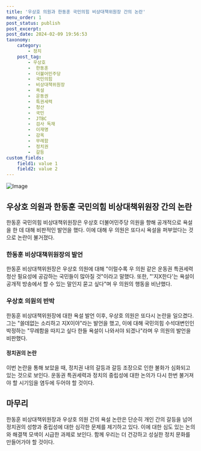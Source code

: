 ```yaml
---
title: '우상호 의원과 한동훈 국민의힘 비상대책위원장 간의 논란'
menu_order: 1
post_status: publish
post_excerpt: 
post_date: 2024-02-09 19:56:53
taxonomy:
    category:
        - 정치
    post_tag:
        - 우상호
        -  한동훈
        -  더불어민주당
        -  국민의힘
        -  비상대책위원장
        -  욕설
        -  운동권
        -  특권세력
        -  청산
        -  국민
        -  JTBC
        -  검사 독재
        -  이재명
        -  감옥
        -  무례함
        -  정치권
        -  갈등
custom_fields:
    field1: value 1
    field2: value 2
---
```


![Image](https://imgnews.pstatic.net/image/449/2024/02/09/0000267651_001_20240209093801573.jpg?type=w647)

## 우상호 의원과 한동훈 국민의힘 비상대책위원장 간의 논란
한동훈 국민의힘 비상대책위원장은 우상호 더불어민주당 의원을 향해 공개적으로 욕설을 한 데 대해 비판적인 발언을 했다. 이에 대해 우 의원은 또다시 욕설을 퍼부었다는 것으로 논란이 불거졌다.
### 한동훈 비상대책위원장의 발언
한동훈 비상대책위원장은 우상호 의원에 대해 "이럴수록 우 의원 같은 운동권 특권세력 청산 필요성에 공감하는 국민들이 많아질 것"이라고 말했다. 또한, "'지X한다'는 욕설이 공개적 방송에서 할 수 있는 말인지 묻고 싶다"며 우 의원의 행동을 비난했다. 
### 우상호 의원의 반박
한동훈 비상대책위원장에 대한 욕설 발언 이후, 우상호 의원은 또다시 논란을 일으켰다. 그는 "쓸데없는 소리하고 지X이야"라는 발언을 했고, 이에 대해 국민의힘 수석대변인인 박정하는 "무례함을 따지고 싶다 한들 욕설이 나와서야 되겠나"라며 우 의원의 발언을 비판했다.
#### 정치권의 논란
이번 논란을 통해 보았을 때, 정치권 내의 갈등과 갈등 조장으로 인한 불화가 심화되고 있는 것으로 보인다. 운동권 특권세력과 정치의 중립성에 대한 논의가 다시 한번 불거져야 할 시기임을 염두에 두어야 할 것이다.
## 마무리
한동훈 비상대책위원장과 우상호 의원 간의 욕설 논란은 단순히 개인 간의 갈등을 넘어 정치권의 성향과 중립성에 대한 심각한 문제를 제기하고 있다. 이에 대한 심도 있는 논의와 해결책 모색이 시급한 과제로 보인다. 함께 우리는 더 건강하고 성실한 정치 문화를 만들어가야 할 것이다.
